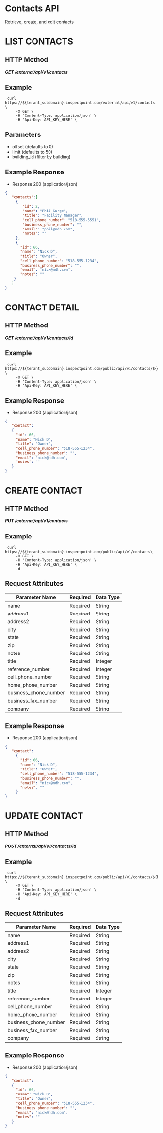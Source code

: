 # Contacts API
Retrieve, create, and edit contacts

# LIST CONTACTS
## HTTP Method
##### GET  /external/api/v1/contacts

## Example
```
 curl https://${tenant_subdomain}.inspectpoint.com/external/api/v1/contacts \
     -X GET \
     -H 'Content-Type: application/json' \
     -H 'Api-Key: API_KEY_HERE' \
```

## Parameters
+ offset (defaults to 0)
+ limit  (defaults to 50)
+ building_id (filter by building)

## Example Response

+ Response 200 (application/json)
```json
{  
   "contacts":[  
     {
        "id": 2,
        "name": "Phil Surge",
        "title": "Facility Manager",
        "cell_phone_number": "518-555-5551",
        "business_phone_number": "",
        "email": "phil@ndh.com",
        "notes": ""
     },
     {  
       "id": 66,
       "name": "Nick D",
       "title": "Owner",
       "cell_phone_number": "518-555-1234",
       "business_phone_number": "",
       "email": "nick@ndh.com",
       "notes": ""      
    }
   ]
}
```
# CONTACT DETAIL
## HTTP Method
##### GET  /external/api/v1/contacts/id

## Example
```
 curl https://${tenant_subdomain}.inspectpoint.com/public/api/v1/contacts/${contact_id} \
     -X GET \
     -H 'Content-Type: application/json' \
     -H 'Api-Key: API_KEY_HERE' \
```

## Example Response

+ Response 200 (application/json)
```json
{  
   "contact":
   {  
     "id": 66,
     "name": "Nick D",
     "title": "Owner",
     "cell_phone_number": "518-555-1234",
     "business_phone_number": "",
     "email": "nick@ndh.com",
     "notes": ""      
   }
}
```

# CREATE CONTACT
## HTTP Method
##### PUT  /external/api/v1/contacts

## Example
```
 curl https://${tenant_subdomain}.inspectpoint.com/public/api/v1/contacts\
     -X GET \
     -H 'Content-Type: application/json' \
     -H 'Api-Key: API_KEY_HERE' \
     -d
```

## Request Attributes

Parameter Name | Required | Data Type
-------------- | -------------- | --------------
name | Required | String
address1 | Required | String
address2 | Required | String
city | Required | String
state | Required | String
zip | Required | String
notes | Required | String
title | Required | Integer
reference_number | Required | Integer
cell_phone_number | Required | String
home_phone_number | Required | String
business_phone_number | Required | String
business_fax_number | Required | String
company | Required | String

## Example Response

+ Response 200 (application/json)
```json
{  
   "contact":
     {  
       "id": 66,
       "name": "Nick D",
       "title": "Owner",
       "cell_phone_number": "518-555-1234",
       "business_phone_number": "",
       "email": "nick@ndh.com",
       "notes": ""      
     }  
}
```

# UPDATE CONTACT
## HTTP Method
##### POST  /external/api/v1/contacts/id

## Example
```
 curl https://${tenant_subdomain}.inspectpoint.com/public/api/v1/contacts/${building_id} \
     -X GET \
     -H 'Content-Type: application/json' \
     -H 'Api-Key: API_KEY_HERE' \
     -d
```

## Request Attributes
Parameter Name | Required | Data Type
-------------- | -------------- | --------------
name | Required | String
address1 | Required | String
address2 | Required | String
city | Required | String
state | Required | String
zip | Required | String
notes | Required | String
title | Required | Integer
reference_number | Required | Integer
cell_phone_number | Required | String
home_phone_number | Required | String
business_phone_number | Required | String
business_fax_number | Required | String
company | Required | String

## Example Response

+ Response 200 (application/json)
```json
{  
   "contact":
   {  
     "id": 66,
     "name": "Nick D",
     "title": "Owner",
     "cell_phone_number": "518-555-1234",
     "business_phone_number": "",
     "email": "nick@ndh.com",
     "notes": ""      
   }
}
```
